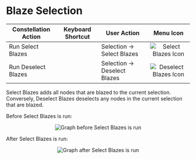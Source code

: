 # Blaze Selection

<table class="table table-striped">
<thead>
<tr class="header">
<th>Constellation Action</th>
<th>Keyboard Shortcut</th>
<th>User Action</th>
<th style="text-align: center;">Menu Icon</th>
</tr>
</thead>
<tbody>
<tr class="odd">
<td>Run Select Blazes</td>
<td></td>
<td>Selection -&gt; Select Blazes</td>
<td style="text-align: center;"><img src="../ext/docs/CoreVisualGraph/src/au/gov/asd/tac/constellation/graph/visual/resources/selectblazes.png" alt="Select Blazes Icon" /></td>
</tr>
<tr class="even">
<td>Run Deselect Blazes</td>
<td></td>
<td>Selection -&gt; Deselect Blazes</td>
<td style="text-align: center;"><img src="../ext/docs/CoreVisualGraph/src/au/gov/asd/tac/constellation/graph/visual/resources/blaze.png" alt="Deselect Blazes Icon" /></td>
</tr>
</tbody>
</table>

Select Blazes adds all nodes that are blazed to the current selection.
Conversely, Deselect Blazes deselects any nodes in the current selection
that are blazed.

Before Select Blazes is run:

<div style="text-align: center">

<img src="../ext/docs/CoreVisualGraph/src/au/gov/asd/tac/constellation/graph/visual/resources/SelectBlazesBefore.png" alt="Graph before Select Blazes is
run" />

</div>

After Select Blazes is run:

<div style="text-align: center">

<img src="../ext/docs/CoreVisualGraph/src/au/gov/asd/tac/constellation/graph/visual/resources/SelectBlazesAfter.png" alt="Graph after Select Blazes is
run" />

</div>
